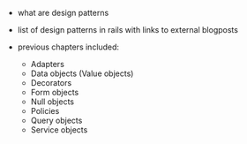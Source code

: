 - what are design patterns
- list of design patterns in rails with links to external blogposts

- previous chapters included:
  - Adapters
  - Data objects (Value objects)
  - Decorators
  - Form objects
  - Null objects
  - Policies
  - Query objects
  - Service objects